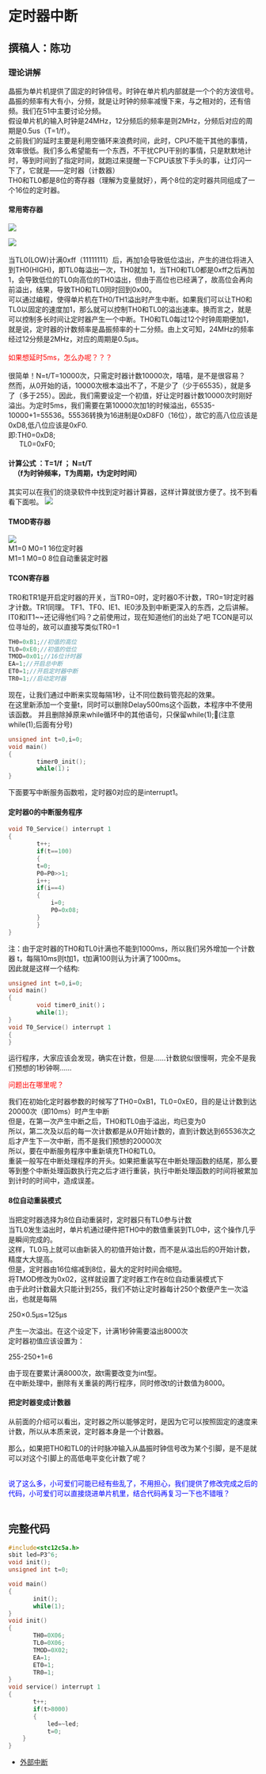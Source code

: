 定时器中断
======
撰稿人：陈功
-----
### 理论讲解
晶振为单片机提供了固定的时钟信号。时钟在单片机内部就是一个个的方波信号。晶振的频率有大有小，分频，就是让时钟的频率减慢下来，与之相对的，还有倍频。我们在51中主要讨论分频。  
假设单片机的输入时钟是24MHz，12分频后的频率是则2MHz，分频后对应的周期是0.5us（T=1/f）。  
之前我们的延时主要是利用空循环来浪费时间，此时，CPU不能干其他的事情，效率很低。我们多么希望能有一个东西，不干扰CPU干别的事情，只是默默地计时，等到时间到了指定时间，就跑过来提醒一下CPU该放下手头的事，让灯闪一下了，它就是——定时器（计数器）  
TH0和TL0都是8位的寄存器（理解为变量就好），两个8位的定时器共同组成了一个16位的定时器。
#### 常用寄存器
![](C51MCU_photos/定时器中断/TMOD1.png)<br>

![](C51MCU_photos/定时器中断/TCON1.png)<br>
<br>
当TL0(LOW)计满0xff（11111111）后，再加1会导致低位溢出，产生的进位将进入到TH0(HIGH)，即TL0每溢出一次，TH0就加 1，当TH0和TL0都是0xff之后再加1，会导致低位的TL0向高位的TH0溢出，但由于高位也已经满了，故高位会再向前溢出，结果，导致TH0和TL0同时回到0x00。  
可以通过编程，使得单片机在TH0/TH1溢出时产生中断。如果我们可以让TH0和TL0以固定的速度加1，那么就可以控制TH0和TL0的溢出速率。换而言之，就是可以控制多长时间让定时器产生一个中断。TH0和TL0每过12个时钟周期便加1，就是说，定时器的计数频率是晶振频率的十二分频。由上文可知，24MHz的频率经过12分频是2MHz，对应的周期是0.5μs。 <br> <br> 
 <font color=#FF0000 >如果想延时5ms，怎么办呢？？？<br></font><br> 
很简单！N=t/T=10000次，只需定时器计数10000次，嘻嘻，是不是很容易？  
然而，从0开始的话，10000次根本溢出不了，不是少了（少于65535），就是多了（多于255）。因此，我们需要设定一个初值，好让定时器计数10000次时刚好溢出。为定时5ms，我们需要在第10000次加1的时候溢出，65535-10000+1=55536。55536转换为16进制是0xD8F0（16位），故它的高八位应该是0xD8,低八位应该是0xF0.  
即:TH0=0xD8;<br>
 &ensp;  &ensp;   TL0=0xF0;  
 #### 计算公式  ：T=1/f  ； N=t/T   <br>         &ensp;  （f为时钟频率，T为周期，t为定时时间）
其实可以在我们的烧录软件中找到定时器计算器，这样计算就很方便了。找不到看看下面啦。
![](C51MCU_photos/定时器中断/计算小工具.png)
#### TMOD寄存器
![](C51MCU_photos/定时器中断/TMOD.png)<br>
M1=0 M0=1  16位定时器<br>
M1=1 M0=0  8位自动重装定时器

#### TCON寄存器
TR0和TR1是开启定时器的开关，当TR0=0时，定时器0不计数，TR0=1时定时器才计数。TR1同理。
TF1、TF0、IE1、IE0涉及到中断更深入的东西，之后讲解。<br>
IT0和IT1~~还记得他们吗？之前使用过，现在知道他们的出处了吧
TCON是可以位寻址的，故可以直接写类似TR0=1  
  
```C
TH0=0xB1;//初值的高位  
TL0=0xE0;//初值的低位  
TMOD=0x01;//16位计时器  
EA=1;//开启总中断  
ET0=1;//开启定时器中断  
TR0=1;//启动定时器  
````
现在，让我们通过中断来实现每隔1秒，让不同位数码管亮起的效果。  
在这里新添加一个变量t，同时可以删除Delay500ms这个函数，本程序中不使用该函数。
并且删除掉原来while循环中的其他语句，只保留while(1);(注意while(1);后面有分号)  
```C
unsigned int t=0,i=0;  
void main()  
{  
        timer0_init();  
        while(1)；  
}
```
下面要写中断服务函数啦，定时器0对应的是interrupt1。  
#### 定时器0的中断服务程序
```C
void T0_Service() interrupt 1  
{  
    	t++;  
        if(t==100)  
        {  
        t=0;  
        P0=P0>>1;  
        i++;  
        if(i==4)  
		{  
        	i=0;  
            P0=0x08;
		}  
        }
}
```
注：由于定时器的TH0和TL0计满也不能到1000ms，所以我们另外增加一个计数器 t，每隔10ms则t加1，t加满100则认为计满了1000ms。<br>
因此就是这样一个结构:<br>
```C
unsigned int t=0,i=0;
void main()
{
	    void timer0_init()；
	    while(1);
}
void T0_Service() interrupt 1
{
}
```
运行程序，大家应该会发现，确实在计数，但是……计数貌似很慢啊，完全不是我们预想的1秒钟啊……

 <font color=#FF0000>问题出在哪里呢？</font><br> 

我们在初始化定时器参数的时候写了TH0=0xB1，TL0=0xE0，目的是让计数到达20000次（即10ms）时产生中断<br>
但是，在第一次产生中断之后，TH0和TL0由于溢出，均已变为0<br>
所以，第二次及以后的每一次计数都是从0开始计数的，直到计数达到65536次之后才产生下一次中断，而不是我们预想的20000次<br>
所以，要在中断服务程序中重新填充TH0和TL0。<br>
重装一般写在中断处理程序的开头。如果把重装写在中断处理函数的结尾，那么要等到整个中断处理函数执行完之后才进行重装，执行中断处理函数的时间将被累加到计时的时间中，造成误差。
#### 8位自动重装模式
当把定时器选择为8位自动重装时，定时器只有TL0参与计数<br>
当TL0发生溢出时，单片机通过硬件把TH0中的数值重装到TL0中，这个操作几乎是瞬间完成的。<br>
这样，TL0马上就可以由新装入的初值开始计数，而不是从溢出后的0开始计数，精度大大提高。<br>
但是，定时器由16位缩减到8位，最大的定时时间会缩短。<br>
将TMOD修改为0x02，这样就设置了定时器工作在8位自动重装模式下<br>
由于此时计数最大只能计到255，我们不妨让定时器每计250个数便产生一次溢出，也就是每隔

250×0.5μs=125μs

产生一次溢出。在这个设定下，计满1秒钟需要溢出8000次  <br>
定时器初值应该设置为：

255-250+1=6
  
由于现在要累计满8000次，故t需要改变为int型。<br>
在中断处理中，删除有关重装的两行程序，同时修改t的计数值为8000。    
#### 把定时器变成计数器  
从前面的介绍可以看出，定时器之所以能够定时，是因为它可以按照固定的速度来计数，所以从本质来说，定时器本身是一个计数器。

那么，如果把TH0和TL0的计时脉冲输入从晶振时钟信号改为某个引脚，是不是就可以对这个引脚上的高低电平变化计数了呢？	<br>	<br>

 <font color=#0000FF >说了这么多，小可爱们可能已经有些乱了，不用担心，我们提供了修改完成之后的代码，小可爱们可以直接烧进单片机里，结合代码再复习一下也不错哦？<br></font><br> 
 

## 完整代码
 ```C
#include<stc12c5a.h>  
sbit led=P3^6;
void init();
unsigned int t=0;

void main()
{
        init();
	    while(1);
}
void init()
{
	    TH0=0X06;
	    TL0=0X06;
	    TMOD=0X02;
	    EA=1;
        ET0=1;
	    TR0=1;
}
void service() interrupt 1
{
        t++;
	    if(t>8000)
	    {
	        led=~led;
	        t=0;
     }
}
````

* [外部中断](/C51MCU/)